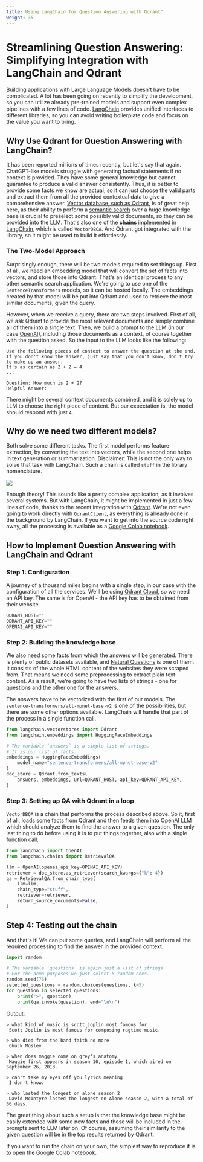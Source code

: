 ```yaml
---
title: Using LangChain for Question Answering with Qdrant"
weight: 35
---
```


# Streamlining Question Answering: Simplifying Integration with LangChain and Qdrant

Building applications with Large Language Models doesn't have to be complicated. A lot has been going on recently to simplify the development, 
so you can utilize already pre-trained models and support even complex pipelines with a few lines of code. [LangChain](https://langchain.readthedocs.io) 
provides unified interfaces to different libraries, so you can avoid writing boilerplate code and focus on the value you want to bring.

## Why Use Qdrant for Question Answering with LangChain?

It has been reported millions of times recently, but let's say that again. ChatGPT-like models struggle with generating factual statements if no context 
is provided. They have some general knowledge but cannot guarantee to produce a valid answer consistently. Thus, it is better to provide some facts we 
know are actual, so it can just choose the valid parts and extract them from all the provided contextual data to give a comprehensive answer. [Vector database, 
such as Qdrant](https://qdrant.tech/), is of great help here, as their ability to perform a [semantic search](https://qdrant.tech/documentation/tutorials/search-beginners/) over a huge knowledge base is crucial to preselect some possibly valid 
documents, so they can be provided into the LLM. That's also one of the **chains** implemented in [LangChain](https://qdrant.tech/documentation/frameworks/langchain/), which is called `VectorDBQA`. And Qdrant got 
integrated with the library, so it might be used to build it effortlessly.

### The Two-Model Approach

Surprisingly enough, there will be two models required to set things up. First of all, we need an embedding model that will convert the set of facts into
vectors, and store those into Qdrant. That's an identical process to any other semantic search application. We're going to use one of the 
`SentenceTransformers` models, so it can be hosted locally. The embeddings created by that model will be put into Qdrant and used to retrieve the most 
similar documents, given the query. 

However, when we receive a query, there are two steps involved. First of all, we ask Qdrant to provide the most relevant documents and simply combine all 
of them into a single text. Then, we build a prompt to the LLM (in our case [OpenAI](https://openai.com/)), including those documents as a context, of course together with the 
question asked. So the input to the LLM looks like the following:

```text
Use the following pieces of context to answer the question at the end. If you don't know the answer, just say that you don't know, don't try to make up an answer.
It's as certain as 2 + 2 = 4
...

Question: How much is 2 + 2?
Helpful Answer:
```

There might be several context documents combined, and it is solely up to LLM to choose the right piece of content. But our expectation is, the model should 
respond with just `4`.

## Why do we need two different models? 
Both solve some different tasks. The first model performs feature extraction, by converting the text into vectors, while
the second one helps in text generation or summarization. Disclaimer: This is not the only way to solve that task with LangChain. Such a chain is called `stuff`
in the library nomenclature.

![](/articles_data/langchain-integration/flow-diagram.png)

Enough theory! This sounds like a pretty complex application, as it involves several systems. But with LangChain, it might be implemented in just a few lines 
of code, thanks to the recent integration with [Qdrant](https://qdrant.tech/). We're not even going to work directly with `QdrantClient`, as everything is already done in the background
by LangChain. If you want to get into the source code right away, all the processing is available as a 
[Google Colab notebook](https://colab.research.google.com/drive/15O3nhaPxeO99hpqOftFuIiI2PcZnGefw?usp=sharing).

## How to Implement Question Answering with LangChain and Qdrant

### Step 1: Configuration

A journey of a thousand miles begins with a single step, in our case with the configuration of all the services. We'll be using [Qdrant Cloud](https://cloud.qdrant.io),
so we need an API key. The same is for OpenAI - the API key has to be obtained from their website.

```python
QDRANT_HOST=""
QDRANT_API_KEY=""
OPENAI_API_KEY=""
```

### Step 2: Building the knowledge base

We also need some facts from which the answers will be generated. There is plenty of public datasets available, and 
[Natural Questions](https://ai.google.com/research/NaturalQuestions/visualization) is one of them. It consists of the whole HTML content of the websites they were 
scraped from. That means we need some preprocessing to extract plain text content. As a result, we’re going to have two lists of strings - one for questions and 
the other one for the answers.

The answers have to be vectorized with the first of our models. The `sentence-transformers/all-mpnet-base-v2` is one of the possibilities, but there are some
other options available. LangChain will handle that part of the process in a single function call.

```python
from langchain.vectorstores import Qdrant
from langchain.embeddings import HuggingFaceEmbeddings

# The variable `answers` is a simple list of strings.
# It is our list of facts.
embeddings = HuggingFaceEmbeddings(
    model_name="sentence-transformers/all-mpnet-base-v2"
)
doc_store = Qdrant.from_texts(
    answers, embeddings, url=QDRANT_HOST, api_key=QDRANT_API_KEY,
)
```
### Step 3: Setting up QA with Qdrant in a loop

`VectorDBQA` is a chain that performs the process described above. So it, first of all, loads some facts from Qdrant and then feeds them into OpenAI LLM which 
should analyze them to find the answer to a given question. The only last thing to do before using it is to put things together, also with a single function call.

```python
from langchain import OpenAI
from langchain.chains import RetrievalQA

llm = OpenAI(openai_api_key=OPENAI_API_KEY)
retriever = doc_store.as_retriever(search_kwargs={"k": 4})
qa = RetrievalQA.from_chain_type(
    llm=llm,
    chain_type="stuff",
    retriever=retriever,
    return_source_documents=False,
)
```

## Step 4: Testing out the chain

And that's it! We can put some queries, and LangChain will perform all the required processing to find the answer in the provided context.

```python
import random

# The variable `questions` is again just a list of strings.
# For the demo purposes we just select 5 random ones.
random.seed(76)
selected_questions = random.choices(questions, k=5)
for question in selected_questions:
    print(">", question)
    print(qa.invoke(question), end="\n\n")
```
Output:
```text
> what kind of music is scott joplin most famous for
 Scott Joplin is most famous for composing ragtime music.

> who died from the band faith no more
 Chuck Mosley

> when does maggie come on grey's anatomy
 Maggie first appears in season 10, episode 1, which aired on September 26, 2013.

> can't take my eyes off you lyrics meaning
 I don't know.

> who lasted the longest on alone season 2
 David McIntyre lasted the longest on Alone season 2, with a total of 66 days.
```

The great thing about such a setup is that the knowledge base might be easily extended with some new facts and those will be included in the prompts
sent to LLM later on. Of course, assuming their similarity to the given question will be in the top results returned by Qdrant.

If you want to run the chain on your own, the simplest way to reproduce it is to open the 
[Google Colab notebook](https://colab.research.google.com/drive/15O3nhaPxeO99hpqOftFuIiI2PcZnGefw?usp=sharing).

